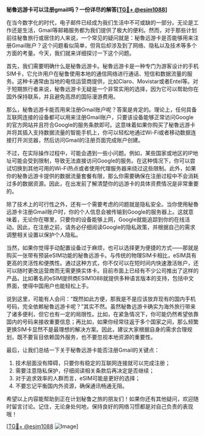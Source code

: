 **秘魯远游卡可以注册gmail吗？一份详尽的解答[[TG💪+ @esim1088](https://t.me/s/esim1088)]**

在当今数字化的时代，电子邮件已经成为我们生活中不可或缺的一部分。无论是工作还是生活，Gmail等邮箱服务都为我们提供了极大的便利。然而，对于那些计划前往秘鲁旅行或居住的人来说，一个常见的疑问就是：秘魯远游卡是否能够用来注册Gmail账户？这个问题看似简单，但背后却涉及到了网络、隐私以及技术等多个方面的考量。今天，我们就来详细探讨一下这个问题。

首先，我们需要明确什么是秘魯远游卡。秘魯远游卡是一种专门为游客设计的手机SIM卡，它允许用户在秘鲁使用本地的通信网络进行通话、短信和数据流量的服务。这种卡通常由当地的电信运营商提供，比如Claro、Movistar或者Entel等。对于短期旅行者来说，秘魯远游卡无疑是一个非常实用的选择，因为它可以帮助你在国外保持联系，并且避免高昂的国际漫游费用。

那么，秘魯远游卡能否用来注册Gmail账户呢？答案是肯定的。理论上，任何具备互联网连接的设备都可以用来注册Gmail账户，只要该设备能够正常访问Google的官方网站并且符合Google的服务条款即可。这意味着如果你购买了秘魯远游卡并将其插入支持数据流量的智能手机上，你可以轻松地通过Wi-Fi或者移动数据连接打开浏览器，然后访问Gmail的注册页面完成账户创建。

不过，在实际操作过程中，可能会遇到一些小问题。例如，某些国家或地区的IP地址可能会受到限制，导致无法直接访问Google的服务。在这种情况下，你可以尝试切换到其他可用的Wi-Fi热点或者使用代理服务器来绕过这些限制。此外，如果你的秘魯远游卡提供的数据流量套餐有限，那么你需要确保在注册过程中不会消耗过多的数据资源。因此，在出发前了解清楚你的远游卡的具体资费情况是非常重要的。

除了技术上的可行性之外，还有一个需要考虑的问题就是隐私安全。当你使用秘魯远游卡注册Gmail账户时，你的个人信息会被传输到Google的服务器上。这就意味着，无论你在哪里，只要你的设备能够上网，Google就能追踪到你的在线活动。因此，在注册之前，请务必仔细阅读Google的隐私政策，并根据自己的需求调整相关设置以保护个人隐私。

当然，如果你觉得手动配置设备过于麻烦，也可以选择更为便捷的方式——那就是购买一张带有预装eSIM功能的秘魯远游卡。与传统的物理SIM卡相比，eSIM具有更高的灵活性和便携性。通过这种方式，你不仅可以在短时间内快速激活账户，还可以随时更改运营商而无需更换实体卡。目前市面上已经有不少公司推出了这样的产品，比如著名的eSIM提供商ESIM1088就提供多种语言版本的支持，包括中文界面，使得中国用户也能轻松上手。

说到这里，可能有人会问：“既然如此方便，那我是不是应该放弃现有的国内手机号码，完全依赖秘魯远游卡呢？”其实不然。虽然秘魯远游卡确实为海外旅行带来了诸多便利，但它也有一定的局限性。比如，在紧急情况下，你可能仍然希望依靠国内的号码来接收重要信息；再比如，如果你经常往返于多个国家之间，那么频繁更换SIM卡显然不是最理想的解决方案。因此，建议大家根据自身的需求合理规划，既不要盲目依赖国外服务，也不要忽视本地资源的重要性。

最后，让我们总结一下关于秘魯远游卡能否注册Gmail的关键点：
1. 技术层面没有障碍，只要你有稳定的互联网连接就可以完成注册；
2. 需要注意隐私保护，仔细阅读相关条款后再决定是否继续；
3. 对于追求效率的人群而言，eSIM可能是更好的选择；
4. 不要忘记平衡国内外资源，确保通讯畅通无阻。

希望以上内容能帮助到正在计划秘鲁之旅的朋友们！如果你还有其他疑问，欢迎随时留言讨论。记住，无论身处何地，保持良好的网络习惯都是对自己负责的表现哦！

[[TG💪+ @esim1088](https://t.me/s/esim1088) ![Image](https://i.postimg.cc/4NQfJmqS/Snipaste-2025-05-13-00-14-12.png)]